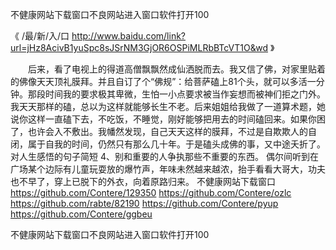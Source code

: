 
不健康网站下载窗口不良网站进入窗口软件打开100




《 /最/新/入/口  http://www.baidu.com/link?url=jHz8AcivB1yuSpc8sJSrNM3GjOR6OSPiMLRbBTcVT1O&wd 》




　　后来，看了电视上的得道高僧飘飘然成仙洒脱而去。我又信了佛，对家里贴着的佛像天天顶礼膜拜。并且自订了个“佛规”：给菩萨磕上81个头，就可以多活一分钟。那段时间我的要求极其卑微，生怕一小点要求被当作妄想而被神们拒之门外。我天天那样的磕，总以为这样就能够长生不老。后来姐姐给我做了一道算术题，她说你这样一直磕下去，不吃饭，不睡觉，刚好能够把用去的时间磕回来。如果你困了，也许会入不敷出。我幡然发现，自己天天这样的膜拜，不过是自欺欺人的自闭，属于自我的时间，仍然只有那么几十年。于是磕头成佛的事，又中途夭折了。
	对人生感悟的句子简短	4、别和重要的人争执那些不重要的东西。
偶尔间听到在广场某个边际有儿童玩耍放的爆竹声，年味未然越来越浓，抬手看看大哥大，功夫也不早了，穿上已脱下的外衣，向着原路归来。
不健康网站下载窗口
https://github.com/Contere/129350
https://github.com/Contere/ozlc
https://github.com/rabte/82190
https://github.com/Contere/pyup
https://github.com/Contere/ggbeu





不健康网站下载窗口不良网站进入窗口软件打开100
